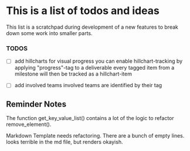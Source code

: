 # This is a list of todos and ideas

This list is a scratchpad during development of a new features to break down some work into smaller parts.

### TODOS
- [ ] add hillcharts for visual progress 
      you can enable hillchart-tracking by applying "progress"-tag to a deliverable
      every tagged item from a milestone will then be tracked as a hillchart-item 

- [ ] add involved teams
      involved teams are identified by their tag

## Reminder Notes
The function get_key_value_list() contains a lot of the logic to refactor remove_element().

Markdown Template needs refactoring. There are a bunch of empty lines. looks terrible in the md file, but renders okayish.